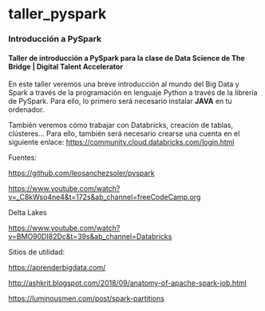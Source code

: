 # taller_pyspark
### Introducción a PySpark

#### Taller de introducción a PySpark para la clase de Data Science de The Bridge | Digital Talent Accelerator

En este taller veremos una breve introducción al mundo del Big Data y Spark a través de la programación en lenguaje Python a través de la librería de PySpark. Para ello, lo primero será necesario instalar **JAVA** en tu ordenador.

También veremos cómo trabajar con Databricks, creación de tablas, clústeres... Para ello, también será necesario crearse una cuenta en el siguiente enlace: https://community.cloud.databricks.com/login.html


Fuentes:

https://github.com/leosanchezsoler/pyspark

https://www.youtube.com/watch?v=_C8kWso4ne4&t=172s&ab_channel=freeCodeCamp.org


Delta Lakes

https://www.youtube.com/watch?v=BMO90DI82Dc&t=39s&ab_channel=Databricks


Sitios de utilidad:

https://aprenderbigdata.com/

http://ashkrit.blogspot.com/2018/09/anatomy-of-apache-spark-job.html

https://luminousmen.com/post/spark-partitions
